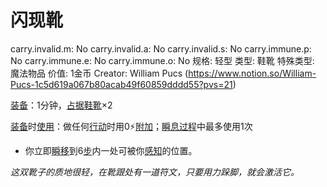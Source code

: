 # 闪现靴

carry.invalid.m: No
carry.invalid.a: No
carry.invalid.s: No
carry.immune.p: No
carry.immune.e: No
carry.immune.o: No
规格: 轻型
类型: 鞋靴
特殊类型: 魔法物品
价值: 1金币
Creator: William Pucs (https://www.notion.so/William-Pucs-1c5d619a067b80acab49f60859dddd55?pvs=21)

<aside>

[装备](https://www.notion.so/1b3d619a067b80f99057fe3412922dd5?pvs=21)：1分钟，[占据](https://www.notion.so/1b3d619a067b8021ba8fe7cef8b96857?pvs=21)[鞋靴](https://www.notion.so/1b3d619a067b808c8c4fe1a5246a656b?pvs=21)×2

</aside>

<aside>

[装备](https://www.notion.so/1b3d619a067b80f99057fe3412922dd5?pvs=21)时[使用](https://www.notion.so/1b3d619a067b80bbbbacd6817c707325?pvs=21)：做任何[行动](https://www.notion.so/1b5d619a067b80358481f4e8946e320c?pvs=21)时用0⚡️[附加](https://www.notion.so/1b3d619a067b808aba32f87c5cab4efb?pvs=21)；[瞬息过程](https://www.notion.so/1b3d619a067b80aaa52efa8a891fe3ad?pvs=21)中最多使用1次

- 你立即[瞬移](https://www.notion.so/1b3d619a067b80d8a0c1da02a02cf4b2?pvs=21)到6[步](https://www.notion.so/1b3d619a067b800fb1cfe9f0ef45b9ef?pvs=21)内一处可被你[感知](https://www.notion.so/1b5d619a067b807db5b1c3d177476720?pvs=21)的位置。
</aside>

*这双靴子的质地很轻，在靴跟处有一道符文，只要用力跺脚，就会激活它。*
